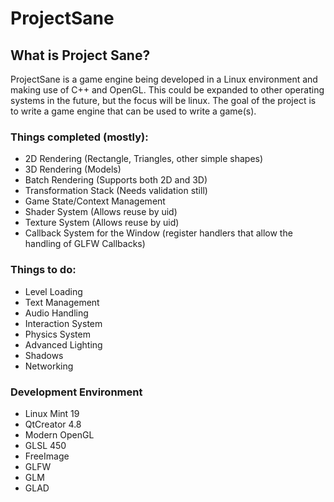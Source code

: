 # ProjectSane

## What is Project Sane?
ProjectSane is a game engine being developed in a Linux environment and making use of C++ and OpenGL. This could be expanded to other operating systems in the future, but the focus will be linux. The goal of the project is to write a game engine that can be used to write a game(s).
  
### Things completed (mostly):
* 2D Rendering (Rectangle, Triangles, other simple shapes)
* 3D Rendering (Models)
* Batch Rendering (Supports both 2D and 3D)
* Transformation Stack (Needs validation still)
* Game State/Context Management
* Shader System (Allows reuse by uid)
* Texture System (Allows reuse by uid)
* Callback System for the Window (register handlers that allow the handling of GLFW Callbacks)

### Things to do:
* Level Loading
* Text Management
* Audio Handling
* Interaction System
* Physics System
* Advanced Lighting
* Shadows
* Networking

### Development Environment
* Linux Mint 19
* QtCreator 4.8
* Modern OpenGL
* GLSL 450
* FreeImage
* GLFW
* GLM
* GLAD
